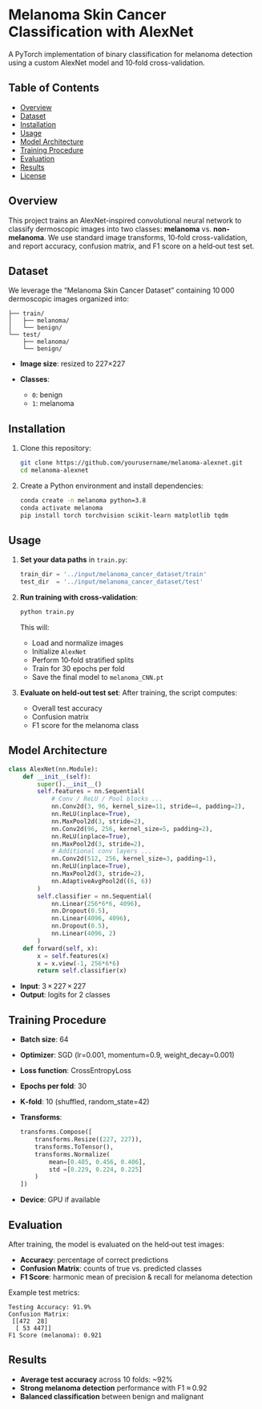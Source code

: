 # Melanoma Skin Cancer Classification with AlexNet

A PyTorch implementation of binary classification for melanoma detection using a custom AlexNet model and 10‑fold cross-validation.



## Table of Contents

* [Overview](#overview)
* [Dataset](#dataset)
* [Installation](#installation)
* [Usage](#usage)
* [Model Architecture](#model-architecture)
* [Training Procedure](#training-procedure)
* [Evaluation](#evaluation)
* [Results](#results)
* [License](#license)



## Overview

This project trains an AlexNet-inspired convolutional neural network to classify dermoscopic images into two classes: **melanoma** vs. **non-melanoma**. We use standard image transforms, 10‑fold cross-validation, and report accuracy, confusion matrix, and F1 score on a held‑out test set.



## Dataset

We leverage the “Melanoma Skin Cancer Dataset” containing 10 000 dermoscopic images organized into:

```
├── train/  
│   ├── melanoma/  
│   └── benign/  
└── test/  
    ├── melanoma/  
    └── benign/
```

* **Image size**: resized to 227×227
* **Classes**:

  * `0`: benign
  * `1`: melanoma



## Installation

1. Clone this repository:

   ```bash
   git clone https://github.com/yourusername/melanoma-alexnet.git
   cd melanoma-alexnet
   ```
2. Create a Python environment and install dependencies:

   ```bash
   conda create -n melanoma python=3.8
   conda activate melanoma
   pip install torch torchvision scikit-learn matplotlib tqdm
   ```



## Usage

1. **Set your data paths** in `train.py`:

   ```python
   train_dir = '../input/melanoma_cancer_dataset/train'
   test_dir  = '../input/melanoma_cancer_dataset/test'
   ```

2. **Run training with cross-validation**:

   ```bash
   python train.py
   ```

   This will:

   * Load and normalize images
   * Initialize `AlexNet`
   * Perform 10‑fold stratified splits
   * Train for 30 epochs per fold
   * Save the final model to `melanoma_CNN.pt`

3. **Evaluate on held‑out test set**:
   After training, the script computes:

   * Overall test accuracy
   * Confusion matrix
   * F1 score for the melanoma class



## Model Architecture

```python
class AlexNet(nn.Module):
    def __init__(self):
        super().__init__()
        self.features = nn.Sequential(
            # Conv / ReLU / Pool blocks ...
            nn.Conv2d(3, 96, kernel_size=11, stride=4, padding=2),
            nn.ReLU(inplace=True),
            nn.MaxPool2d(3, stride=2),
            nn.Conv2d(96, 256, kernel_size=5, padding=2),
            nn.ReLU(inplace=True),
            nn.MaxPool2d(3, stride=2),
            # Additional conv layers ...
            nn.Conv2d(512, 256, kernel_size=3, padding=1),
            nn.ReLU(inplace=True),
            nn.MaxPool2d(3, stride=2),
            nn.AdaptiveAvgPool2d((6, 6))
        )
        self.classifier = nn.Sequential(
            nn.Linear(256*6*6, 4096),
            nn.Dropout(0.5),
            nn.Linear(4096, 4096),
            nn.Dropout(0.5),
            nn.Linear(4096, 2)
        )
    def forward(self, x):
        x = self.features(x)
        x = x.view(-1, 256*6*6)
        return self.classifier(x)
```

* **Input**: 3 × 227 × 227
* **Output**: logits for 2 classes



## Training Procedure

* **Batch size**: 64
* **Optimizer**: SGD (lr=0.001, momentum=0.9, weight\_decay=0.001)
* **Loss function**: CrossEntropyLoss
* **Epochs per fold**: 30
* **K‑fold**: 10 (shuffled, random\_state=42)
* **Transforms**:

  ```python
  transforms.Compose([
      transforms.Resize((227, 227)),
      transforms.ToTensor(),
      transforms.Normalize(
          mean=[0.485, 0.456, 0.406],
          std =[0.229, 0.224, 0.225]
      )
  ])
  ```
* **Device**: GPU if available



## Evaluation

After training, the model is evaluated on the held‑out test images:

* **Accuracy**: percentage of correct predictions
* **Confusion Matrix**: counts of true vs. predicted classes
* **F1 Score**: harmonic mean of precision & recall for melanoma detection

Example test metrics:

```
Testing Accuracy: 91.9%
Confusion Matrix:
 [[472  28]
  [ 53 447]]
F1 Score (melanoma): 0.921
```


## Results

* **Average test accuracy** across 10 folds: \~92%
* **Strong melanoma detection** performance with F1 ≈ 0.92
* **Balanced classification** between benign and malignant

